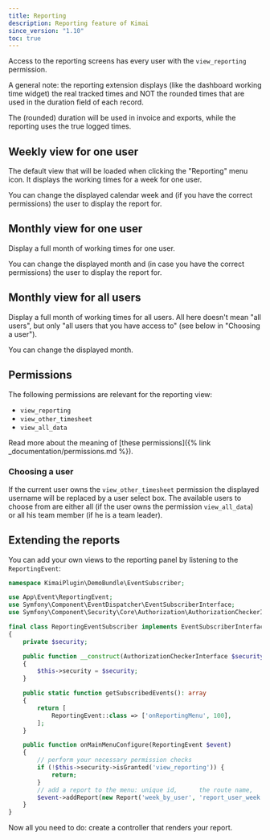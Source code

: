 ```yaml
---
title: Reporting
description: Reporting feature of Kimai
since_version: "1.10"
toc: true
---
```


Access to the reporting screens has every user with the `view_reporting` permission.

A general note: the reporting extension displays (like the dashboard working time widget) the real tracked times and 
NOT the rounded times that are used in the duration field of each record.

The (rounded) duration will be used in invoice and exports, while the reporting uses the true logged times. 

## Weekly view for one user

The default view that will be loaded when clicking the "Reporting" menu icon. 
It displays the working times for a week for one user. 

You can change the displayed calendar week and (if you have the correct permissions) the user to display the report for.

## Monthly view for one user

Display a full month of working times for one user.

You can change the displayed month and (in case you have the correct permissions) the user to display the report for.

## Monthly view for all users

Display a full month of working times for all users.
All here doesn't mean "all users", but only "all users that you have access to" (see below in "Choosing a user").

You can change the displayed month.

## Permissions 

The following permissions are relevant for the reporting view: 
- `view_reporting`
- `view_other_timesheet`
- `view_all_data`

Read more about the meaning of [these permissions]({% link _documentation/permissions.md %}).

### Choosing a user 

If the current user owns the `view_other_timesheet` permission the displayed username will be replaced by a user select box.
The available users to choose from are either all (if the user owns the permission `view_all_data`) or all his team member (if he is a team leader).

## Extending the reports

You can add your own views to the reporting panel by listening to the `ReportingEvent`:

```php
namespace KimaiPlugin\DemoBundle\EventSubscriber;

use App\Event\ReportingEvent;
use Symfony\Component\EventDispatcher\EventSubscriberInterface;
use Symfony\Component\Security\Core\Authorization\AuthorizationCheckerInterface;

final class ReportingEventSubscriber implements EventSubscriberInterface
{
    private $security;

    public function __construct(AuthorizationCheckerInterface $security)
    {
        $this->security = $security;
    }

    public static function getSubscribedEvents(): array
    {
        return [
            ReportingEvent::class => ['onReportingMenu', 100],
        ];
    }

    public function onMainMenuConfigure(ReportingEvent $event)
    {
        // perform your necessary permission checks
        if (!$this->security->isGranted('view_reporting')) {
            return;
        }
        // add a report to the menu: unique id,      the route name,     the label to be translated
        $event->addReport(new Report('week_by_user', 'report_user_week', 'report_user_week'));
    }
}
```
Now all you need to do: create a controller that renders your report.
